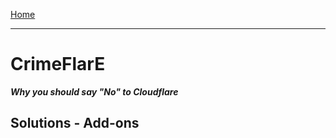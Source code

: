 [Home](../README_short.md)

---

# CrimeFlarE
***Why you should say "No" to Cloudflare***


## Solutions - Add-ons
